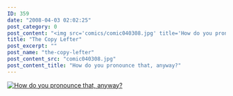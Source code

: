 ```yaml
---
ID: 359
date: "2008-04-03 02:02:25"
post_category: 0
post_content: "<img src='comics/comic040308.jpg' title='How do you pronounce that, anyway?' />"
title: "The Copy Lefter"
post_excerpt: ""
post_name: "the-copy-lefter"
post_content_src: "comic040308.jpg"
post_content_title: "How do you pronounce that, anyway?"
---
```



[![How do you pronounce that, anyway?](/comics-hi-res/comic040308.jpg)](/comics-hi-res/comic040308.jpg "How do you pronounce that, anyway?")
